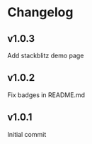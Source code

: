 # Changelog


## v1.0.3

Add stackblitz demo page

## v1.0.2

Fix badges in README.md

## v1.0.1

Initial commit

